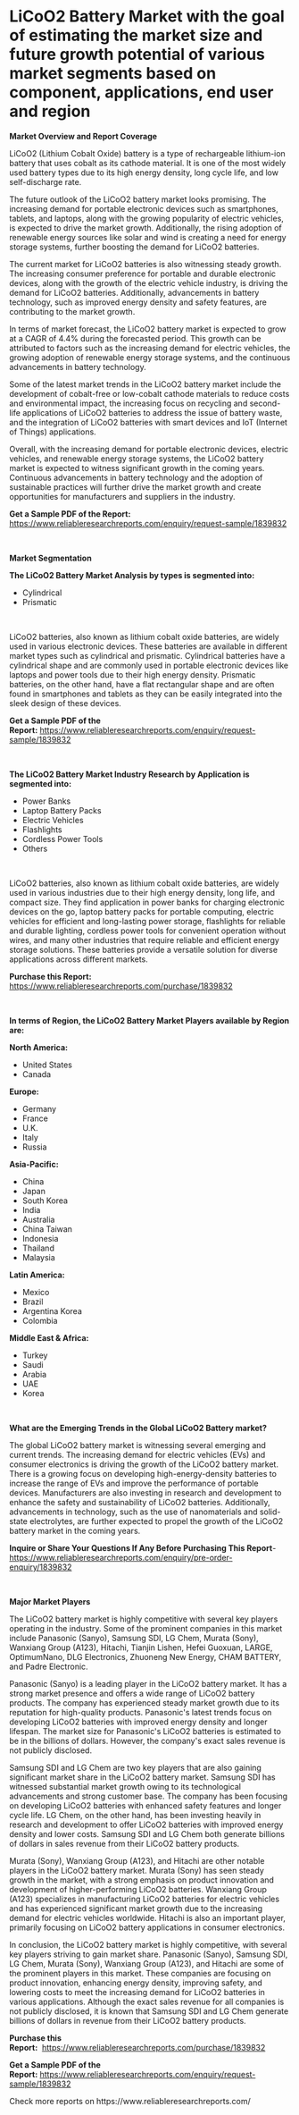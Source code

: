 <p><h1>LiCoO2 Battery Market with the goal of estimating the market size and future growth potential of various market segments based on component, applications, end user and region</h1></p><p><strong>Market Overview and Report Coverage</strong></p>
<p><p>LiCoO2 (Lithium Cobalt Oxide) battery is a type of rechargeable lithium-ion battery that uses cobalt as its cathode material. It is one of the most widely used battery types due to its high energy density, long cycle life, and low self-discharge rate.</p><p>The future outlook of the LiCoO2 battery market looks promising. The increasing demand for portable electronic devices such as smartphones, tablets, and laptops, along with the growing popularity of electric vehicles, is expected to drive the market growth. Additionally, the rising adoption of renewable energy sources like solar and wind is creating a need for energy storage systems, further boosting the demand for LiCoO2 batteries.</p><p>The current market for LiCoO2 batteries is also witnessing steady growth. The increasing consumer preference for portable and durable electronic devices, along with the growth of the electric vehicle industry, is driving the demand for LiCoO2 batteries. Additionally, advancements in battery technology, such as improved energy density and safety features, are contributing to the market growth.</p><p>In terms of market forecast, the LiCoO2 battery market is expected to grow at a CAGR of 4.4% during the forecasted period. This growth can be attributed to factors such as the increasing demand for electric vehicles, the growing adoption of renewable energy storage systems, and the continuous advancements in battery technology.</p><p>Some of the latest market trends in the LiCoO2 battery market include the development of cobalt-free or low-cobalt cathode materials to reduce costs and environmental impact, the increasing focus on recycling and second-life applications of LiCoO2 batteries to address the issue of battery waste, and the integration of LiCoO2 batteries with smart devices and IoT (Internet of Things) applications.</p><p>Overall, with the increasing demand for portable electronic devices, electric vehicles, and renewable energy storage systems, the LiCoO2 battery market is expected to witness significant growth in the coming years. Continuous advancements in battery technology and the adoption of sustainable practices will further drive the market growth and create opportunities for manufacturers and suppliers in the industry.</p></p>
<p><strong>Get a Sample PDF of the Report:</strong> <a href="https://www.reliableresearchreports.com/enquiry/request-sample/1839832">https://www.reliableresearchreports.com/enquiry/request-sample/1839832</a></p>
<p>&nbsp;</p>
<p><strong>Market Segmentation</strong></p>
<p><strong>The LiCoO2 Battery Market Analysis by types is segmented into:</strong></p>
<p><ul><li>Cylindrical</li><li>Prismatic</li></ul></p>
<p>&nbsp;</p>
<p><p>LiCoO2 batteries, also known as lithium cobalt oxide batteries, are widely used in various electronic devices. These batteries are available in different market types such as cylindrical and prismatic. Cylindrical batteries have a cylindrical shape and are commonly used in portable electronic devices like laptops and power tools due to their high energy density. Prismatic batteries, on the other hand, have a flat rectangular shape and are often found in smartphones and tablets as they can be easily integrated into the sleek design of these devices.</p></p>
<p><strong>Get a Sample PDF of the Report:</strong>&nbsp;<a href="https://www.reliableresearchreports.com/enquiry/request-sample/1839832">https://www.reliableresearchreports.com/enquiry/request-sample/1839832</a></p>
<p>&nbsp;</p>
<p><strong>The LiCoO2 Battery Market Industry Research by Application is segmented into:</strong></p>
<p><ul><li>Power Banks</li><li>Laptop Battery Packs</li><li>Electric Vehicles</li><li>Flashlights</li><li>Cordless Power Tools</li><li>Others</li></ul></p>
<p>&nbsp;</p>
<p><p>LiCoO2 batteries, also known as lithium cobalt oxide batteries, are widely used in various industries due to their high energy density, long life, and compact size. They find application in power banks for charging electronic devices on the go, laptop battery packs for portable computing, electric vehicles for efficient and long-lasting power storage, flashlights for reliable and durable lighting, cordless power tools for convenient operation without wires, and many other industries that require reliable and efficient energy storage solutions. These batteries provide a versatile solution for diverse applications across different markets.</p></p>
<p><strong>Purchase this Report:</strong>&nbsp; <a href="https://www.reliableresearchreports.com/purchase/1839832">https://www.reliableresearchreports.com/purchase/1839832</a></p>
<p>&nbsp;</p>
<p><strong>In terms of Region, the LiCoO2 Battery Market Players available by Region are:</strong></p>
<p>
    <p> <strong> North America: </strong>
        <ul>
            <li>United States</li>
            <li>Canada</li>
        </ul>
        </p> 
    <p> <strong> Europe: </strong>
        <ul>
            <li>Germany</li>
            <li>France</li>
            <li>U.K.</li>
            <li>Italy</li>
            <li>Russia</li>
        </ul>
        </p> 
    <p> <strong> Asia-Pacific: </strong>
        <ul>
            <li>China</li>
            <li>Japan</li>
            <li>South Korea</li>
            <li>India</li>
            <li>Australia</li>
            <li>China Taiwan</li>
            <li>Indonesia</li>
            <li>Thailand</li>
            <li>Malaysia</li>
        </ul>
        </p> 
    <p> <strong> Latin America: </strong>
        <ul>
            <li>Mexico</li>
            <li>Brazil</li>
            <li>Argentina Korea</li>
            <li>Colombia</li>
        </ul>
        </p> 
    <p> <strong> Middle East & Africa: </strong>
        <ul>
            <li>Turkey</li>
            <li>Saudi</li>
            <li>Arabia</li>
            <li>UAE</li>
            <li>Korea</li>
        </ul>
    </p>
    </p>
<p>&nbsp;</p>
<p><strong>What are the Emerging Trends in the Global LiCoO2 Battery market?</strong></p>
<p><p>The global LiCoO2 battery market is witnessing several emerging and current trends. The increasing demand for electric vehicles (EVs) and consumer electronics is driving the growth of the LiCoO2 battery market. There is a growing focus on developing high-energy-density batteries to increase the range of EVs and improve the performance of portable devices. Manufacturers are also investing in research and development to enhance the safety and sustainability of LiCoO2 batteries. Additionally, advancements in technology, such as the use of nanomaterials and solid-state electrolytes, are further expected to propel the growth of the LiCoO2 battery market in the coming years.</p></p>
<p><strong>Inquire or Share Your Questions If Any Before Purchasing This Report</strong>- <a href="https://www.reliableresearchreports.com/enquiry/pre-order-enquiry/1839832">https://www.reliableresearchreports.com/enquiry/pre-order-enquiry/1839832</a></p>
<p>&nbsp;</p>
<p><strong>Major Market Players</strong></p>
<p><p>The LiCoO2 battery market is highly competitive with several key players operating in the industry. Some of the prominent companies in this market include Panasonic (Sanyo), Samsung SDI, LG Chem, Murata (Sony), Wanxiang Group (A123), Hitachi, Tianjin Lishen, Hefei Guoxuan, LARGE, OptimumNano, DLG Electronics, Zhuoneng New Energy, CHAM BATTERY, and Padre Electronic.</p><p>Panasonic (Sanyo) is a leading player in the LiCoO2 battery market. It has a strong market presence and offers a wide range of LiCoO2 battery products. The company has experienced steady market growth due to its reputation for high-quality products. Panasonic's latest trends focus on developing LiCoO2 batteries with improved energy density and longer lifespan. The market size for Panasonic's LiCoO2 batteries is estimated to be in the billions of dollars. However, the company's exact sales revenue is not publicly disclosed.</p><p>Samsung SDI and LG Chem are two key players that are also gaining significant market share in the LiCoO2 battery market. Samsung SDI has witnessed substantial market growth owing to its technological advancements and strong customer base. The company has been focusing on developing LiCoO2 batteries with enhanced safety features and longer cycle life. LG Chem, on the other hand, has been investing heavily in research and development to offer LiCoO2 batteries with improved energy density and lower costs. Samsung SDI and LG Chem both generate billions of dollars in sales revenue from their LiCoO2 battery products.</p><p>Murata (Sony), Wanxiang Group (A123), and Hitachi are other notable players in the LiCoO2 battery market. Murata (Sony) has seen steady growth in the market, with a strong emphasis on product innovation and development of higher-performing LiCoO2 batteries. Wanxiang Group (A123) specializes in manufacturing LiCoO2 batteries for electric vehicles and has experienced significant market growth due to the increasing demand for electric vehicles worldwide. Hitachi is also an important player, primarily focusing on LiCoO2 battery applications in consumer electronics.</p><p>In conclusion, the LiCoO2 battery market is highly competitive, with several key players striving to gain market share. Panasonic (Sanyo), Samsung SDI, LG Chem, Murata (Sony), Wanxiang Group (A123), and Hitachi are some of the prominent players in this market. These companies are focusing on product innovation, enhancing energy density, improving safety, and lowering costs to meet the increasing demand for LiCoO2 batteries in various applications. Although the exact sales revenue for all companies is not publicly disclosed, it is known that Samsung SDI and LG Chem generate billions of dollars in revenue from their LiCoO2 battery products.</p></p>
<p><strong>Purchase this Report:</strong>&nbsp;&nbsp;<a href="https://www.reliableresearchreports.com/purchase/1839832">https://www.reliableresearchreports.com/purchase/1839832</a></p>
<p></p>
<p><strong>Get a Sample PDF of the Report:</strong>&nbsp;<a href="https://www.reliableresearchreports.com/enquiry/request-sample/1839832">https://www.reliableresearchreports.com/enquiry/request-sample/1839832</a></p>
<p>Check more reports on https://www.reliableresearchreports.com/</p>